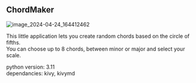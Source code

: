 ## **ChordMaker**

![image_2024-04-24_164412462](https://github.com/Mika-42/ChordMaker/assets/95251210/4993ea3e-ae2d-450b-978a-35836d3db16c)

<p>
  This little application lets you create random chords based on the circle of fifths.<br>
  You can choose up to 8 chords, between minor or major and select your scale.<br>
</p>

python version: 3.11<br>
dependancies: kivy, kivymd<br>
